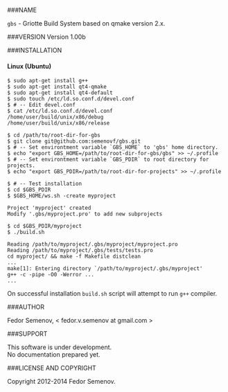 ###NAME

`gbs` - Griotte Build System based on qmake version 2.x.

###VERSION
Version 1.00b

###INSTALLATION
#### Linux (Ubuntu)

    $ sudo apt-get install g++  
    $ sudo apt-get install qt4-qmake  
    $ sudo apt-get install qt4-default  
    $ sudo touch /etc/ld.so.conf.d/devel.conf
    $ # -- Edit devel.conf
    $ cat /etc/ld.so.conf.d/devel.conf
    /home/user/build/unix/x86/debug
    /home/user/build/unix/x86/release
      
    $ cd /path/to/root-dir-for-gbs
    $ git clone git@github.com:semenovf/gbs.git
    $ # -- Set environtment variable `GBS_HOME` to 'gbs' home directory.  
    $ echo "export GBS_HOME=/path/to/root-dir-for-gbs/gbs" >> ~/.profile
    $ # -- Set environtment variable `GBS_PDIR` to root directory for projects.  
    $ echo "export GBS_PDIR=/path/to/root-dir-for-projects" >> ~/.profile
      
    $ # -- Test installation
    $ cd $GBS_PDIR
    $ $GBS_HOME/ws.sh -create myproject  
      
    Project 'myproject' created  
    Modify '.gbs/myproject.pro' to add new subprojects  
      
    $ cd $GBS_PDIR/myproject
    $ ./build.sh
      
    Reading /path/to/myproject/.gbs/myproject/myproject.pro  
    Reading /path/to/myproject/.gbs/tests/tests.pro  
    cd myproject/ && make -f Makefile distclean  
    ...  
    make[1]: Entering directory `/path/to/myproject/.gbs/myproject'  
    g++ -c -pipe -O0 -Werror ...  
    ...
    
On successful installation `build.sh` script will attempt to run `g++` compiler.


###AUTHOR

Fedor Semenov, < fedor.v.semenov at gmail.com >

###SUPPORT

This software is under development.  
No documentation prepared yet.  

###LICENSE AND COPYRIGHT

Copyright 2012-2014 Fedor Semenov.

